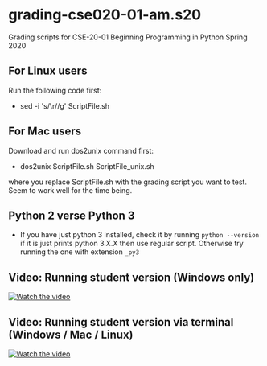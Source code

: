 # grading-cse020-01-am.s20
Grading scripts for CSE-20-01 Beginning Programming in Python Spring 2020

## For Linux users
Run the following code first:
* sed -i 's/\r//g' ScriptFile.sh

## For Mac users 
Download and run dos2unix command first:
* dos2unix ScriptFile.sh ScriptFile_unix.sh

where you replace ScriptFile.sh with the grading script you want to test.
Seem to work well for the time being.

## Python 2 verse Python 3
* If you have just python 3 installed, check it by running
`python --version`
if it is just prints python 3.X.X then use regular script.
Otherwise try running the one with extension `_py3`

## Video: Running student version (Windows only)
[![Watch the video](https://img.youtube.com/vi/DsN-AJi7cds/hqdefault.jpg)](https://youtu.be/DsN-AJi7cds)

## Video: Running student version via terminal (Windows / Mac / Linux)
[![Watch the video](https://img.youtube.com/vi/s7BJl3NeoUs/hqdefault.jpg)](https://youtu.be/s7BJl3NeoUs)
